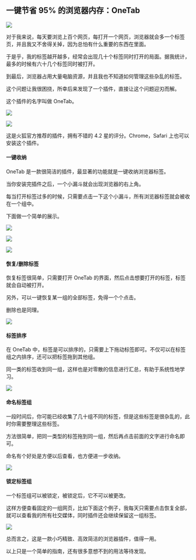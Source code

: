 ## 一键节省 95% 的浏览器内存：OneTab

![](OneTab/1.png)

对于我来说，每天要浏览上百个网页，每打开一个网页，浏览器就会多一个标签页，并且我又不舍得关掉，因为总怕有什么重要的东西在里面。

于是乎，我的标签越开越多，经常会出现几十个标签同时打开的局面。据我统计，最多的时候有六十几个标签同时被打开。

到最后，浏览器占用大量电脑资源，并且我也不知道如何管理这些杂乱的标签。

这个问题让我很困挠，所幸后来发现了一个插件，直接让这个问题迎刃而解。

<!--more-->

这个插件的名字叫做 OneTab。

![](OneTab/2.png)

![](OneTab/3.png)

这是火狐官方推荐的插件，拥有不错的 4.2 星的评分。Chrome，Safari 上也可以安装这个插件。

#### 一键收纳

OneTab 是一款很简洁的插件，最显著的功能就是一键收纳浏览器标签。

当你安装完插件之后，一个小漏斗就会出现浏览器的右上角。

每当打开标签过多的时候，只需要点击一下这个小漏斗，所有浏览器标签就会被收在一个组中。

下面做一个简单的展示。

![](OneTab/4.png)

![](OneTab/5.png)

![](OneTab/6.png)

#### 恢复/删除标签

恢复标签很简单，只需要打开 OneTab 的界面，然后点击想要打开的标签，标签就会自动被打开。

另外，可以一键恢复某一组的全部标签，免得一个个点击。

删除也是同理。

![](OneTab/7.png)

#### 标签排序

在 OneTab 中，标签是可以排序的，只需要上下拖动标签即可。不仅可以在标签组之内排序，还可以把标签拖到其他组。

同一类的标签收到同一组，这样也是对零散的信息进行汇总，有助于系统性地学习。

![](OneTab/8.png)

#### 命名标签组

一段时间后，你可能已经收集了几十组不同的标签，但是这些标签是很杂乱的，此时你需要整理这些标签。

方法很简单，把同一类型的标签拖到同一组，然后再点击前面的文字进行命名即可。

命名有个好处是方便以后查看，也方便进一步收纳。

![](OneTab/9.png)

#### 锁定标签组

一个标签组可以被锁定，被锁定后，它不可以被更改。

这样方便查看固定的一组网页，比如下面这个例子，我每天只需要点击恢复全部，就可以查看我的所有社交媒体，同时插件还会继续保留这一组标签。

![](OneTab/10.png)

总而言之，这是一款小巧精致、高效简洁的浏览器插件，值得一用。

以上只是一个简单的指南，还有很多意想不到的用法等待发现。
